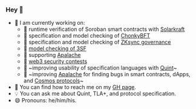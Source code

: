### Hey 👋

<!--
**konnov/konnov** is a ✨ _special_ ✨ repository because its `README.md` (this file) appears on your GitHub profile.

Here are some ideas to get you started:

- 🔭 I’m currently working on ...
- 🌱 I’m currently learning ...
- 👯 I’m looking to collaborate on ...
- 🤔 I’m looking for help with ...
- 💬 Ask me about ...
- 📫 How to reach me: ...
- 😄 Pronouns: ...
- ⚡ Fun fact: ...
-->

- :steam_locomotive: I am currently working on:
  - 🌟 runtime verification of Soroban smart contracts with [Solarkraft](https://konnov.phd/portfolio/solarkraft/)
  - :cookie: specification and model checking of [ChonkyBFT](https://protocols-made-fun.com/consensus/matterlabs/quint/specification/modelchecking/2024/07/29/chonkybft.html)
  - :candy: specification and model checking of [ZKsync governance](https://protocols-made-fun.com/zksync/matterlabs/quint/specification/modelchecking/2024/09/12/zksync-governance.html)
  - :doughnut: [model checking of 3SF](https://github.com/freespek/ssf-mc)
  - 💙 supporting [Apalache](https://github.com/apalache-mc/apalache/)
  - 💸 [web3 security contests](https://konnov.phd/portfolio/audits/)
  - :lollipop: ~improving usability of specification languages with [Quint](https://github.com/informalsystems/quint/)~
  - :carousel_horse: ~improving [Apalache](https://github.com/informalsystems/apalache/) for finding bugs in smart contracts, dApps, and [Cosmos protocols](https://cosmos.network/)~
- :flashlight: You can find how to reach me on my [GH page](https://konnov.github.io/).
- :bulb: You can ask me about Quint, TLA+, and protocol specification.
- 😄 Pronouns: he/him/his.
